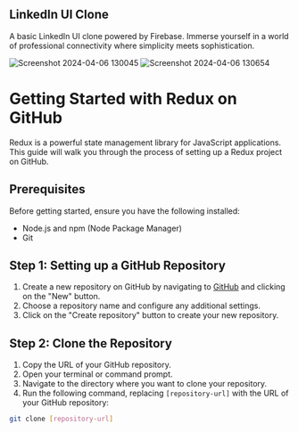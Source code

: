 ## LinkedIn UI Clone

 A basic LinkedIn UI clone powered by Firebase. Immerse yourself in a world of professional connectivity where simplicity meets sophistication.

![Screenshot 2024-04-06 130045](https://github.com/Priyanshubharti/linkedIn-clone/assets/76689991/628005db-f7d7-4ee4-94ad-8323a0bcace4)
![Screenshot 2024-04-06 130654](https://github.com/Priyanshubharti/linkedIn-clone/assets/76689991/b97e1967-8424-48ce-b615-5870e07341d8)

# Getting Started with Redux on GitHub

Redux is a powerful state management library for JavaScript applications. This guide will walk you through the process of setting up a Redux project on GitHub.

## Prerequisites

Before getting started, ensure you have the following installed:

- Node.js and npm (Node Package Manager)
- Git

## Step 1: Setting up a GitHub Repository

1. Create a new repository on GitHub by navigating to [GitHub](https://github.com/) and clicking on the "New" button.
2. Choose a repository name and configure any additional settings.
3. Click on the "Create repository" button to create your new repository.

## Step 2: Clone the Repository

1. Copy the URL of your GitHub repository.
2. Open your terminal or command prompt.
3. Navigate to the directory where you want to clone your repository.
4. Run the following command, replacing `[repository-url]` with the URL of your GitHub repository:

```bash
git clone [repository-url]
